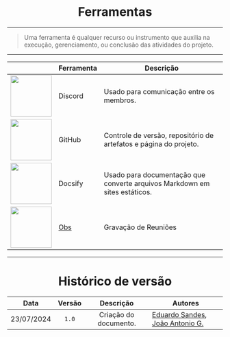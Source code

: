 <center>

# Ferramentas

</center>

---

> Uma ferramenta é qualquer recurso ou instrumento que auxilia na execução, gerenciamento, ou conclusão das atividades do projeto.

---

<center>

<div style="margin: 0 auto; width: fit-content;">

|                                                                                                                                                                                                                                                                          | Ferramenta                                   | Descrição                                                                  |
|--------------------------------------------------------------------------------------------------------------------------------------------------------------------------------------------------------------------------------------------------------------------------|----------------------------------------------|----------------------------------------------------------------------------|
| <img src="https://cdn-icons-png.flaticon.com/512/3670/3670157.png" style="width:10vw"/>                                                                                                                                                                                  | Discord                                      | Usado para comunicação entre os membros.                                   |
| <img src="https://cdn-icons-png.flaticon.com/512/25/25231.png" style="width:10vw"/>                                                                                                                                                                                      | GitHub                                       | Controle de versão, repositório de artefatos e página do projeto.          |
| <img src="https://img.stackshare.io/service/7055/docsify.png" style="width:10vw"/>                                                                                                                                                                                       | Docsify                                      | Usado para documentação que converte arquivos Markdown em sites estáticos. |
| <img src="https://images-eds-ssl.xboxlive.com/image?url=4rt9.lXDC4H_93laV1_eHM0OYfiFeMI2p9MWie0CvL99U4GA1gf6_kayTt_kBblFwHwo8BW8JXlqfnYxKPmmBQvgCTkr7JEQfCVbj.gkfqLpI0lnYbbE.Wt3_6Con9Z6nWlBHQUkk2dfPAhi5GabCLVOsXPfr0Zkz19qzrjwj_w-&format=source" style="width:10vw"/> | [Obs](https://obsproject.com/pt-br/download) | Gravação de Reuniões                                                       |

---

</div>

# Histórico de versão

</center>

<div style="margin: 0 auto; width: fit-content;">

|    Data    | Versão |       Descrição       | Autores                                                                                              |
|:----------:|:------:|:---------------------:|------------------------------------------------------------------------------------------------------|
| 23/07/2024 | `1.0`  | Criação do documento. | [Eduardo Sandes](https://github.com/DiceRunner714), [João Antonio G.](https://github.com/joaoseisei) |

</div>